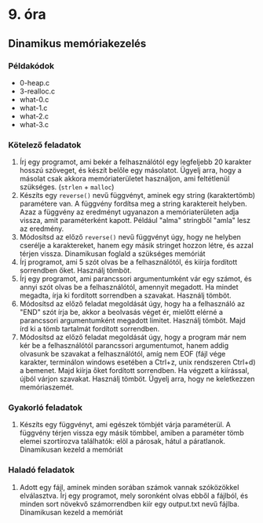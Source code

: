 # 9. óra

## Dinamikus memóriakezelés

### Példakódok

- 0-heap.c
- 3-realloc.c
- what-0.c
- what-1.c
- what-2.c
- what-3.c

### Kötelező feladatok

1. Írj egy programot, ami bekér a felhasználótól egy legfeljebb 20 karakter hosszú szöveget, és készít belőle egy másolatot. Ügyelj arra, hogy a másolat csak akkora memóriaterületet használjon, ami feltétlenül szükséges. (`strlen` + `malloc`)
1. Készíts egy `reverse()` nevű függvényt, aminek egy string (karaktertömb) paramétere van. A függvény fordítsa meg a string karaktereit helyben. Azaz a függvény az eredményt ugyanazon a memóriaterületen adja vissza, amit paraméterként kapott. Például "alma" stringből "amla" lesz az eredmény.
1. Módosítsd az előző `reverse()` nevű függvényt úgy, hogy ne helyben cserélje a karaktereket, hanem egy másik stringet hozzon létre, és azzal térjen vissza. Dinamikusan foglald a szükséges memóriát
1. Írj programot, ami 5 szót olvas be a felhasználótól, és kiírja fordított sorrendben őket. Használj tömböt.
1. Írj egy programot, ami parancssori argumentumként vár egy számot, és annyi szót olvas be a felhasználótól, amennyit megadott. Ha mindet megadta, írja ki fordított sorrendben a szavakat. Használj tömböt.
1. Módosítsd az előző feladat megoldását úgy, hogy ha a felhasználó az "END" szót írja be, akkor a beolvasás véget ér, mielőtt elérné a parancssori argumentumként megadott limitet. Használj tömböt. Majd írd ki a tömb tartalmát fordított sorrendben.
1. Módosítsd az előző feladat megoldását úgy, hogy a program már nem kér be a felhasználótól parancssori argumentumot, hanem addig olvasunk be szavakat a felhasználótól, amíg nem EOF (fájl vége karakter, terminálon windows esetében a Ctrl+z, unix rendszeren Ctrl+d) a bemenet. Majd kiírja őket fordított sorrendben. Ha végzett a kiírással, újból várjon szavakat. Használj tömböt. Ügyelj arra, hogy ne keletkezzen memóriaszemét.

### Gyakorló feladatok

1. Készíts egy függvényt, ami egészek tömbjét várja paraméterül. A függvény térjen vissza egy másik tömbbel, amiben a paraméter tömb elemei szortírozva találhatók: elöl a párosak, hátul a páratlanok. Dinamikusan kezeld a memóriát

### Haladó feladatok

1. Adott egy fájl, aminek minden sorában számok vannak szóközökkel elválasztva. Írj egy programot, mely soronként olvas ebből a fájlból, és minden sort növekvő számorrendben kiír egy output.txt nevű fájlba. Dinamikusan kezeld a memóriát

